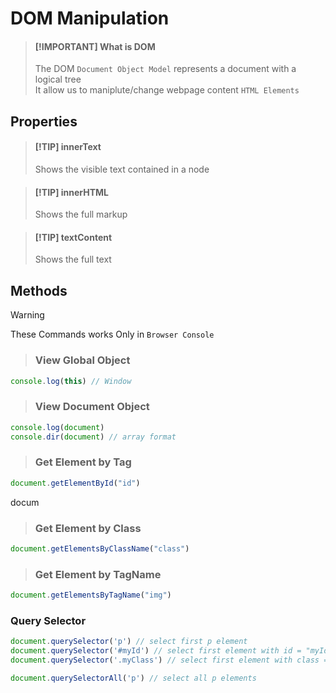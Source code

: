 # DOM Manipulation
<!-- > ## DOM manipulation in ` Browser Console ` -->
> #### [!IMPORTANT] What is DOM
> The DOM ` Document Object Model ` represents a document with a logical tree\
> It allow us to maniplute/change webpage content ` HTML Elements `


## Properties

> #### [!TIP] innerText
> Shows the visible text contained in a node
 
> #### [!TIP] innerHTML
> Shows the full markup
 
> #### [!TIP] textContent
> Shows the full text
 

## Methods

> [!WARNING]
> These Commands works Only in ` Browser Console `

> ### View Global Object
```js
console.log(this) // Window
```
> ### View Document Object
```js
console.log(document)
console.dir(document) // array format
```

> ### Get Element by Tag
```js
document.getElementById("id") 
```

docum
> ### Get Element by Class
```js
document.getElementsByClassName("class")
```

> ### Get Element by TagName
```js
document.getElementsByTagName("img")
```

### Query Selector

```js
document.querySelector('p') // select first p element
document.querySelector('#myId') // select first element with id = "myId"
document.querySelector('.myClass') // select first element with class = "myClass"

document.querySelectorAll('p') // select all p elements
```


